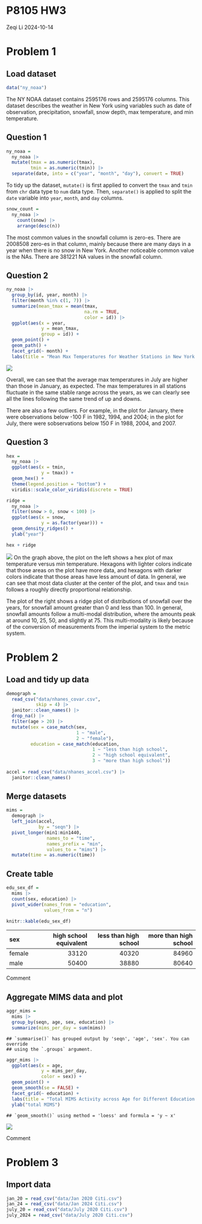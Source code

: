 P8105 HW3
================
Zeqi Li
2024-10-14

# Problem 1

## Load dataset

``` r
data("ny_noaa")
```

The NY NOAA dataset contains 2595176 rows and 2595176 columns. This
dataset describes the weather in New York using variables such as date
of observation, precipitation, snowfall, snow depth, max temperature,
and min temperature.

## Question 1

``` r
ny_noaa =
  ny_noaa |> 
  mutate(tmax = as.numeric(tmax),
         tmin = as.numeric(tmin)) |> 
  separate(date, into = c("year", "month", "day"), convert = TRUE)
```

To tidy up the dataset, `mutate()` is first applied to convert the
`tmax` and `tmin` from `chr` data type to `num` data type. Then,
`separate()` is applied to split the `date` variable into `year`,
`month`, and `day` columns.

``` r
snow_count = 
  ny_noaa |> 
    count(snow) |> 
    arrange(desc(n))
```

The most common values in the snowfall column is zero-es. There are
2008508 zero-es in that column, mainly because there are many days in a
year when there is no snow in New York. Another noticeable common value
is the NAs. There are 381221 NA values in the snowfall column.

## Question 2

``` r
ny_noaa |> 
  group_by(id, year, month) |> 
  filter(month %in% c(1, 7)) |> 
  summarize(mean_tmax = mean(tmax, 
                             na.rm = TRUE,
                             color = id)) |> 
  ggplot(aes(x = year,
             y = mean_tmax,
             group = id)) +
  geom_point() +
  geom_path() +
  facet_grid(~ month) +
  labs(title = "Mean Max Temperatures for Weather Stations in New York in Janurary and July across years")
```

![](P8105_hw3_zl3545_files/figure-gfm/p1q2-1.png)<!-- -->

Overall, we can see that the average max temperatures in July are higher
than those in January, as expected. The max temperatures in all stations
fluctuate in the same stable range across the years, as we can clearly
see all the lines following the same trend of up and downs.

There are also a few outliers. For example, in the plot for January,
there were observations below -100 F in 1982, 1994, and 2004; in the
plot for July, there were sobservations below 150 F in 1988, 2004, and
2007.

## Question 3

``` r
hex = 
  ny_noaa |> 
  ggplot(aes(x = tmin,
             y = tmax)) +
  geom_hex() +
  theme(legend.position = "bottom") +
  viridis::scale_color_viridis(discrete = TRUE)

ridge = 
  ny_noaa |> 
  filter(snow > 0, snow < 100) |> 
  ggplot(aes(x = snow,
             y = as.factor(year))) +
  geom_density_ridges() + 
  ylab("year")

hex + ridge
```

![](P8105_hw3_zl3545_files/figure-gfm/p1q3-1.png)<!-- --> On the graph
above, the plot on the left shows a hex plot of max temperature versus
min temperature. Hexagons with lighter colors indicate that those areas
on the plot have more data, and hexagons with darker colors indicate
that those areas have less amount of data. In general, we can see that
most data cluster at the center of the plot, and `tmax` and `tmin`
follows a roughly directly proportional relationship.

The plot of the right shows a ridge plot of distributions of snowfall
over the years, for snowfall amount greater than 0 and less than 100. In
general, snowfall amounts follow a multi-modal distribution, where the
amounts peak at around 10, 25, 50, and slightly at 75. This
multi-modality is likely because of the conversion of measurements from
the imperial system to the metric system.

# Problem 2

## Load and tidy up data

``` r
demograph = 
  read_csv("data/nhanes_covar.csv",
           skip = 4) |> 
  janitor::clean_names() |> 
  drop_na() |> 
  filter(age > 20) |> 
  mutate(sex = case_match(sex,
                          1 ~ "male",
                          2 ~ "female"),
         education = case_match(education,
                                1 ~ "less than high school",
                                2 ~ "high school equivalent",
                                3 ~ "more than high school"))
  
accel = read_csv("data/nhanes_accel.csv") |> 
  janitor::clean_names()
```

## Merge datasets

``` r
mims = 
  demograph |> 
  left_join(accel,
            by = "seqn") |> 
  pivot_longer(min1:min1440,
               names_to = "time",
               names_prefix = "min",
               values_to = "mims") |> 
  mutate(time = as.numeric(time))
```

## Create table

``` r
edu_sex_df = 
  mims |> 
  count(sex, education) |> 
  pivot_wider(names_from = "education",
              values_from = "n")

knitr::kable(edu_sex_df)
```

| sex    | high school equivalent | less than high school | more than high school |
|:-------|-----------------------:|----------------------:|----------------------:|
| female |                  33120 |                 40320 |                 84960 |
| male   |                  50400 |                 38880 |                 80640 |

Comment

## Aggregate MIMS data and plot

``` r
aggr_mims = 
  mims |> 
  group_by(seqn, age, sex, education) |> 
  summarize(mims_per_day = sum(mims))
```

    ## `summarise()` has grouped output by 'seqn', 'age', 'sex'. You can override
    ## using the `.groups` argument.

``` r
aggr_mims |> 
  ggplot(aes(x = age,
             y = mims_per_day,
             color = sex)) +
  geom_point() +
  geom_smooth(se = FALSE) +
  facet_grid(~ education) +
  labs(title = "Total MIMS Activity across Age for Different Education Levels") +
  ylab("total MIMS")
```

    ## `geom_smooth()` using method = 'loess' and formula = 'y ~ x'

![](P8105_hw3_zl3545_files/figure-gfm/aggregate_plot-1.png)<!-- -->

Comment

# Problem 3

## Import data

``` r
jan_20 = read_csv("data/Jan 2020 Citi.csv")
jan_24 = read_csv("data/Jan 2024 Citi.csv")
july_20 = read_csv("data/July 2020 Citi.csv")
july_2024 = read_csv("data/July 2020 Citi.csv")
```
